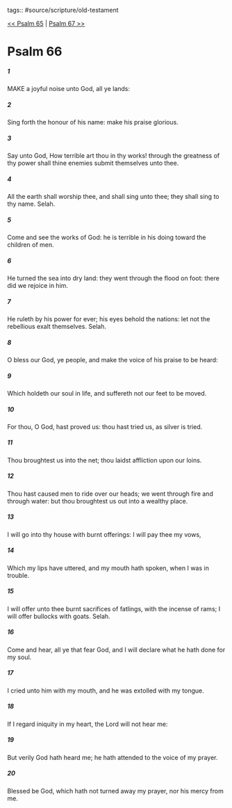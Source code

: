 tags:: #source/scripture/old-testament

[<< Psalm 65](source/scripture/old-testament/19_Psalms/Psalm_65.md) | [Psalm 67 >>](source/scripture/old-testament/19_Psalms/Psalm_67.md)

# Psalm 66

##### 1

MAKE a joyful noise unto God, all ye lands:

##### 2

Sing forth the honour of his name: make his praise glorious.

##### 3

Say unto God, How terrible art thou in thy works! through the greatness of thy power shall thine enemies submit themselves unto thee.

##### 4

All the earth shall worship thee, and shall sing unto thee; they shall sing to thy name. Selah.

##### 5

Come and see the works of God: he is terrible in his doing toward the children of men.

##### 6

He turned the sea into dry land: they went through the flood on foot: there did we rejoice in him.

##### 7

He ruleth by his power for ever; his eyes behold the nations: let not the rebellious exalt themselves. Selah.

##### 8

O bless our God, ye people, and make the voice of his praise to be heard:

##### 9

Which holdeth our soul in life, and suffereth not our feet to be moved.

##### 10

For thou, O God, hast proved us: thou hast tried us, as silver is tried.

##### 11

Thou broughtest us into the net; thou laidst affliction upon our loins.

##### 12

Thou hast caused men to ride over our heads; we went through fire and through water: but thou broughtest us out into a wealthy place.

##### 13

I will go into thy house with burnt offerings: I will pay thee my vows,

##### 14

Which my lips have uttered, and my mouth hath spoken, when I was in trouble.

##### 15

I will offer unto thee burnt sacrifices of fatlings, with the incense of rams; I will offer bullocks with goats. Selah.

##### 16

Come and hear, all ye that fear God, and I will declare what he hath done for my soul.

##### 17

I cried unto him with my mouth, and he was extolled with my tongue.

##### 18

If I regard iniquity in my heart, the Lord will not hear me:

##### 19

But verily God hath heard me; he hath attended to the voice of my prayer.

##### 20

Blessed be God, which hath not turned away my prayer, nor his mercy from me.
